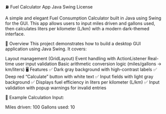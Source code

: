 ⛽ Fuel Calculator App
Java Swing License

A simple and elegant Fuel Consumption Calculator built in Java using Swing for the GUI.
This app allows users to input miles driven and gallons used, then calculates liters per kilometer (L/km) with a modern dark-themed interface.

🧭 Overview
This project demonstrates how to build a desktop GUI application using Java Swing.
It covers:

Layout management (GridLayout)
Event handling with ActionListener
Real-time user input validation
Basic arithmetic conversion logic (miles/gallons → km/liters)
🖥️ Features
✅ Dark gray background with high-contrast labels
✅ Deep red “Calculate” button with white text
✅ Input fields with light gray background
✅ Displays fuel efficiency in liters per kilometer (L/km)
✅ Input validation with popup warnings for invalid entries

🎯 Example Calculation
Input:

Miles driven: 100
Gallons used: 10
